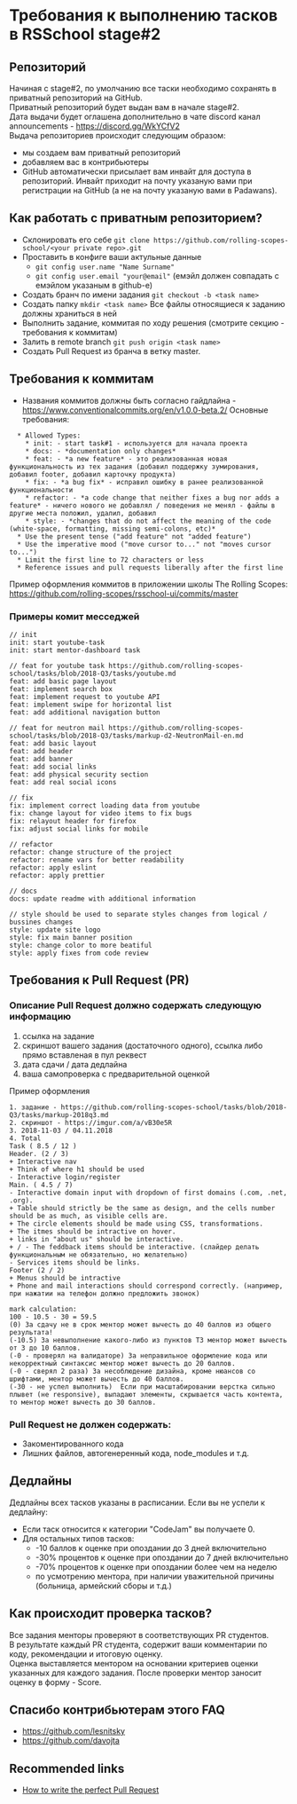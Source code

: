 # Требования к выполнению тасков в RSSchool stage#2

## Репозиторий
 Начиная с stage#2, по умолчанию все таски необходимо сохранять в приватный репозиторий на GitHub.  
 Приватный репозиторий будет выдан вам в начале stage#2.  
 Дата выдачи будет оглашена дополнительно в чате discord канал announcements - https://discord.gg/WkYCfV2  
 Выдача репозиториев происходит следующим образом:
  - мы создаем вам приватный репозиторий
  - добавляем вас в контрибьютеры
  - GitHub автоматически присылает вам инвайт для доступа в репозиторий. Инвайт приходит на почту указаную вами при регистрации на GitHub (а не на почту указаную вами в Padawans).
 
## Как работать с приватным репозиторием? 
* Склонировать его себе `git clone https://github.com/rolling-scopes-school/<your private repo>.git`
* Проставить в конфиге ваши актульные данные 
   * `git config user.name "Name Surname"`
   * `git config user.email "your@email"` (емэйл должен совпадать с емэйлом указаным в github-e)
* Создать бранч по имени задания `git checkout -b <task name>`
* Создать папку `mkdir <task name>` Все файлы относящиеся к заданию должны храниться в ней
* Выполнить задание, коммитая по ходу решения (смотрите секцию - требования к коммитам)
* Залить в remote branch `git push origin <task name>`
* Создать Pull Request из бранча <task name> в ветку master.
 
## Требования к коммитам
- Названия коммитов должны быть согласно гайдлайна - https://www.conventionalcommits.org/en/v1.0.0-beta.2/ 
Основные требования:
```
  * Allowed Types:
    * init: - start task#1 - используется для начала проекта
    * docs: - *documentation only changes*
    * feat: - *a new feature* - это реализованная новая функциональность из тех задания (добавил поддержку зумирования, добавил footer, добавил карточку продукта)
    * fix: - *a bug fix* - исправил ошибку в ранее реализованной функциональности
    * refactor: - *a code change that neither fixes a bug nor adds a feature* - ничего нового не добавлял / поведения не менял - файлы в другие места положил, удалил, добавил
    * style: - *сhanges that do not affect the meaning of the code (white-space, formatting, missing semi-colons, etc)*
  * Use the present tense ("add feature" not "added feature")
  * Use the imperative mood ("move cursor to..." not "moves cursor to...")
  * Limit the first line to 72 characters or less
  * Reference issues and pull requests liberally after the first line
```
Пример оформления коммитов в приложении школы The Rolling Scopes: 
https://github.com/rolling-scopes/rsschool-ui/commits/master 

### Примеры комит месседжей

```
// init
init: start youtube-task
init: start mentor-dashboard task

// feat for youtube task https://github.com/rolling-scopes-school/tasks/blob/2018-Q3/tasks/youtube.md
feat: add basic page layout
feat: implement search box 
feat: implement request to youtube API
feat: implement swipe for horizontal list
feat: add additional navigation button

// feat for neutron mail https://github.com/rolling-scopes-school/tasks/blob/2018-Q3/tasks/markup-d2-NeutronMail-en.md
feat: add basic layout
feat: add header 
feat: add banner
feat: add social links
feat: add physical security section
feat: add real social icons

// fix
fix: implement correct loading data from youtube
fix: change layout for video items to fix bugs
fix: relayout header for firefox
fix: adjust social links for mobile

// refactor
refactor: change structure of the project
refactor: rename vars for better readability
refactor: apply eslint
refactor: apply prettier

// docs
docs: update readme with additional information

// style should be used to separate styles changes from logical / bussines changes
style: update site logo
style: fix main banner position
style: change color to more beatiful
style: apply fixes from code review

```

 
## Требования к Pull Request (PR)
### Описание Pull Request должно содержать следующую информацию
1. ссылка на задание
2. скриншот вашего задания (достаточного одного), ссылка либо прямо вставленая в пул реквест
3. дата сдачи / дата дедлайна 
4. ваша самопроверка с предварительной оценкой

Пример оформления
```
1. задание - https://github.com/rolling-scopes-school/tasks/blob/2018-Q3/tasks/markup-2018q3.md
2. скриншот - https://imgur.com/a/vB30e5R
3. 2018-11-03 / 04.11.2018
4. Total
Task ( 8.5 / 12 )
Header. (2 / 3)
+ Interactive nav
+ Think of where h1 should be used
- Interactive login/register
Main. ( 4.5 / 7)
- Interactive domain input with dropdown of first domains (.com, .net, .org).
+ Table should strictly be the same as design, and the cells number should be as much, as visible cells are.
+ The circle elements should be made using CSS, transformations.
+ The itmes should be intractive on hover.
+ links in "about us" should be interactive.
+ / - The feddback items should be interactive. (слайдер делать функциональным не обязательно, но желательно)
- Services items should be links.
Footer (2 / 2)
+ Menus should be intractive
+ Phone and mail interactions should correspond correctly. (например, при нажатии на телефон должно предложить звонок)

mark calculation:
100 - 10.5 - 30 = 59.5
(0) За сдачу не в срок ментор может вычесть до 40 баллов из общего результата!
(-10.5) За невыполнение какого-либо из пунктов ТЗ ментор может вычесть от 3 до 10 баллов.
(-0 - проверял на валидаторе) За неправильное оформление кода или некорректный синтаксис ментор может вычесть до 20 баллов.
(-0 - сверял 2 раза) За несоблюдение дизайна, кроме нюансов со шрифтами, ментор может вычесть до 40 баллов.
(-30 - не успел выполнить)  Если при масштабировании верстка сильно плывет (не responsive), выпадают элементы, скрывается часть контента, то ментор может вычесть до 30 баллов.
```

### Pull Request не должен содержать:
- Закоментированного кода
- Лишних файлов, автогенеренный кода, node_modules и т.д.

## Дедлайны
Дедлайны всех тасков указаны в расписании. 
Если вы не успели к дедлайну:
  - Если таск относится к категории "CodeJam" вы получаете 0. 
  - Для остальных типов тасков:
    - -10 баллов к оценке при опоздании до 3 дней включительно
    - -30% процентов к оценке при опоздании до 7 дней включительно
    - -70% процентов к оценке при опоздании более чем на неделю
    - по усмотрению ментора, при наличии уважительной причины (больница, армейский сборы и т.д.)
    
## Как происходит проверка тасков?
Все задания менторы проверяют в соответствующих PR студентов.  
В результате каждый PR студента, содержит ваши комментарии по коду, рекомендации и итоговую оценку.  
Оценка выставляется ментором на основании критериев оценки указанных для каждого задания.
После проверки ментор заносит оценку в форму - Score. 

## Спасибо контрибьютерам этого FAQ
- https://github.com/lesnitsky
- https://github.com/davojta

## Recommended links
- [How to write the perfect Pull Request](https://github.com/blog/1943-how-to-write-the-perfect-pull-request)
